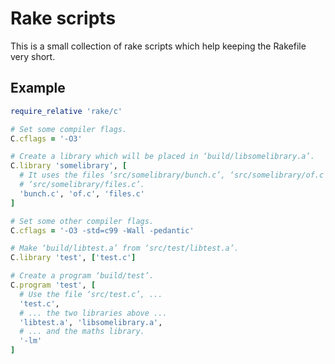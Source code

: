 # Rake scripts

This is a small collection of rake scripts which help keeping the Rakefile very short.

## Example

```ruby
require_relative 'rake/c'

# Set some compiler flags.
C.cflags = '-O3'

# Create a library which will be placed in ‘build/libsomelibrary.a’.
C.library 'somelibrary', [
  # It uses the files ‘src/somelibrary/bunch.c’, ‘src/somelibrary/of.c’ and
  # ‘src/somelibrary/files.c’.
  'bunch.c', 'of.c', 'files.c'
]

# Set some other compiler flags.
C.cflags = '-O3 -std=c99 -Wall -pedantic'

# Make ‘build/libtest.a’ from ‘src/test/libtest.a’.
C.library 'test', ['test.c']

# Create a program ‘build/test’.
C.program 'test', [
  # Use the file ‘src/test.c’, ...
  'test.c',
  # ... the two libraries above ...
  'libtest.a', 'libsomelibrary.a',
  # ... and the maths library.
  '-lm'
]
```
